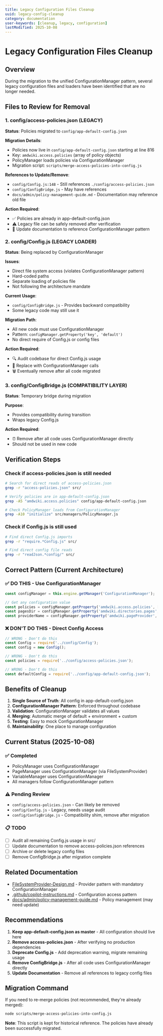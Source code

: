 ```yaml
---
title: Legacy Configuration Files Cleanup
uuid: legacy-config-cleanup
category: documentation
user-keywords: [cleanup, legacy, configuration]
lastModified: 2025-10-08
---
```


# Legacy Configuration Files Cleanup

## Overview

During the migration to the unified ConfigurationManager pattern, several legacy configuration files and loaders have been identified that are no longer needed.

## Files to Review for Removal

### 1. config/access-policies.json (LEGACY)

**Status**: Policies migrated to `config/app-default-config.json`

**Migration Details**:
- Policies now live in `config/app-default-config.json` starting at line 816
- Key: `amdwiki.access.policies` (array of policy objects)
- PolicyManager loads policies via ConfigurationManager
- Migration script: `scripts/merge-access-policies-into-config.js`

**References to Update/Remove**:
- `config/Config.js:148` - Still references `./config/access-policies.json`
- `config/ConfigBridge.js` - May have references
- `docs/admin/policy-management-guide.md` - Documentation may reference old file

**Action Required**:
- ✅ Policies are already in app-default-config.json
- ⚠️ Legacy file can be safely removed after verification
- 📝 Update documentation to reference ConfigurationManager pattern

### 2. config/Config.js (LEGACY LOADER)

**Status**: Being replaced by ConfigurationManager

**Issues**:
- Direct file system access (violates ConfigurationManager pattern)
- Hard-coded paths
- Separate loading of policies file
- Not following the architecture mandate

**Current Usage**:
- `config/ConfigBridge.js` - Provides backward compatibility
- Some legacy code may still use it

**Migration Path**:
- All new code must use ConfigurationManager
- Pattern: `configManager.getProperty('key', 'default')`
- No direct require of Config.js or config files

**Action Required**:
- 🔍 Audit codebase for direct Config.js usage
- 🔄 Replace with ConfigurationManager calls
- 🗑️ Eventually remove after all code migrated

### 3. config/ConfigBridge.js (COMPATIBILITY LAYER)

**Status**: Temporary bridge during migration

**Purpose**:
- Provides compatibility during transition
- Wraps legacy Config.js

**Action Required**:
- ⏰ Remove after all code uses ConfigurationManager directly
- Should not be used in new code

## Verification Steps

### Check if access-policies.json is still needed

```bash
# Search for direct reads of access-policies.json
grep -r "access-policies.json" src/

# Verify policies are in app-default-config.json
grep -A5 "amdwiki.access.policies" config/app-default-config.json

# Check PolicyManager loads from ConfigurationManager
grep -A10 "initialize" src/managers/PolicyManager.js
```

### Check if Config.js is still used

```bash
# Find direct Config.js imports
grep -r "require.*Config.js" src/

# Find direct config file reads
grep -r "readJson.*config/" src/
```

## Correct Pattern (Current Architecture)

### ✅ DO THIS - Use ConfigurationManager

```javascript
const configManager = this.engine.getManager('ConfigurationManager');

// Get any configuration value
const policies = configManager.getProperty('amdwiki.access.policies', []);
const pagesDir = configManager.getProperty('amdwiki.directories.pages', './pages');
const providerName = configManager.getProperty('amdwiki.pageProvider', 'FileSystemProvider');
```

### ❌ DON'T DO THIS - Direct Config Access

```javascript
// WRONG - Don't do this
const Config = require('../config/Config');
const config = new Config();

// WRONG - Don't do this
const policies = require('../config/access-policies.json');

// WRONG - Don't do this
const defaultConfig = require('../config/app-default-config.json');
```

## Benefits of Cleanup

1. **Single Source of Truth**: All config in app-default-config.json
2. **ConfigurationManager Pattern**: Enforced throughout codebase
3. **Validation**: ConfigurationManager validates all values
4. **Merging**: Automatic merge of default + environment + custom
5. **Testing**: Easy to mock ConfigurationManager
6. **Maintainability**: One place to manage configuration

## Current Status (2025-10-08)

### ✅ Completed
- PolicyManager uses ConfigurationManager
- PageManager uses ConfigurationManager (via FileSystemProvider)
- VariableManager uses ConfigurationManager
- All managers follow ConfigurationManager pattern

### ⚠️ Pending Review
- `config/access-policies.json` - Can likely be removed
- `config/Config.js` - Legacy, needs usage audit
- `config/ConfigBridge.js` - Compatibility shim, remove after migration

### 📋 TODO
- [ ] Audit all remaining Config.js usage in src/
- [ ] Update documentation to remove access-policies.json references
- [ ] Archive or delete legacy config files
- [ ] Remove ConfigBridge.js after migration complete

## Related Documentation

- [FileSystemProvider-Design.md](FileSystemProvider-Design.md) - Provider pattern with mandatory ConfigurationManager
- [.github/copilot-instructions.md](../../.github/copilot-instructions.md#L90-L96) - Configuration access pattern
- [docs/admin/policy-management-guide.md](../admin/policy-management-guide.md) - Policy management (may need update)

## Recommendations

1. **Keep app-default-config.json as master** - All configuration should live here
2. **Remove access-policies.json** - After verifying no production dependencies
3. **Deprecate Config.js** - Add deprecation warning, migrate remaining usage
4. **Remove ConfigBridge.js** - After all code uses ConfigurationManager directly
5. **Update Documentation** - Remove all references to legacy config files

## Migration Command

If you need to re-merge policies (not recommended, they're already merged):

```bash
node scripts/merge-access-policies-into-config.js
```

**Note**: This script is kept for historical reference. The policies have already been successfully migrated.
